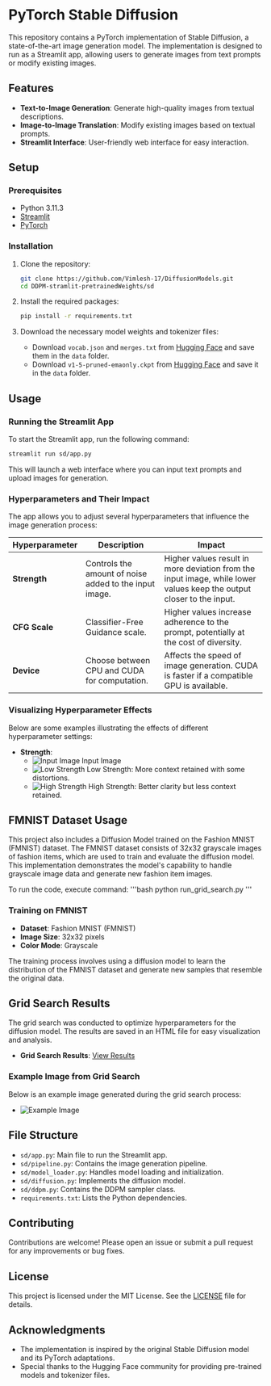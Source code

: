 # PyTorch Stable Diffusion

This repository contains a PyTorch implementation of Stable Diffusion, a state-of-the-art image generation model. The implementation is designed to run as a Streamlit app, allowing users to generate images from text prompts or modify existing images.

## Features

- **Text-to-Image Generation**: Generate high-quality images from textual descriptions.
- **Image-to-Image Translation**: Modify existing images based on textual prompts.
- **Streamlit Interface**: User-friendly web interface for easy interaction.

## Setup

### Prerequisites

- Python 3.11.3
- [Streamlit](https://streamlit.io/)
- [PyTorch](https://pytorch.org/)

### Installation

1. Clone the repository:

   ```bash
   git clone https://github.com/Vimlesh-17/DiffusionModels.git
   cd DDPM-stramlit-pretrainedWeights/sd

   ```

2. Install the required packages:

   ```bash
   pip install -r requirements.txt
   ```

3. Download the necessary model weights and tokenizer files:

   - Download `vocab.json` and `merges.txt` from [Hugging Face](https://huggingface.co/stable-diffusion-v1-5/stable-diffusion-v1-5/tree/main/tokenizer) and save them in the `data` folder.
   - Download `v1-5-pruned-emaonly.ckpt` from [Hugging Face](https://huggingface.co/stable-diffusion-v1-5/stable-diffusion-v1-5/tree/main) and save it in the `data` folder.

## Usage

### Running the Streamlit App

To start the Streamlit app, run the following command:

```bash
streamlit run sd/app.py
```

This will launch a web interface where you can input text prompts and upload images for generation.

### Hyperparameters and Their Impact

The app allows you to adjust several hyperparameters that influence the image generation process:

| Hyperparameter | Description | Impact |
|----------------|-------------|--------|
| **Strength**   | Controls the amount of noise added to the input image. | Higher values result in more deviation from the input image, while lower values keep the output closer to the input. |
| **CFG Scale**  | Classifier-Free Guidance scale. | Higher values increase adherence to the prompt, potentially at the cost of diversity. |
| **Device**     | Choose between CPU and CUDA for computation. | Affects the speed of image generation. CUDA is faster if a compatible GPU is available. |

### Visualizing Hyperparameter Effects

Below are some examples illustrating the effects of different hyperparameter settings:

- **Strength**: 
  - ![Input Image](DDPM-streamlit-pretrainedWeights/images/gojo.jpg) Input Image
  - ![Low Strength](DDPM-streamlit-pretrainedWeights/images/output2.jpg) Low Strength: More context retained with some distortions.
  - ![High Strength](DDPM-streamlit-pretrainedWeights/images/output1.jpg) High Strength: Better clarity but less context retained.

## FMNIST Dataset Usage

This project also includes a Diffusion Model trained on the Fashion MNIST (FMNIST) dataset. The FMNIST dataset consists of 32x32 grayscale images of fashion items, which are used to train and evaluate the diffusion model. This implementation demonstrates the model's capability to handle grayscale image data and generate new fashion item images.

To run the code, execute command:
   '''bash
   python run_grid_search.py
   '''

### Training on FMNIST

- **Dataset**: Fashion MNIST (FMNIST)
- **Image Size**: 32x32 pixels
- **Color Mode**: Grayscale

The training process involves using a diffusion model to learn the distribution of the FMNIST dataset and generate new samples that resemble the original data.

## Grid Search Results

The grid search was conducted to optimize hyperparameters for the diffusion model. The results are saved in an HTML file for easy visualization and analysis.

- **Grid Search Results**: [View Results](grid_search_results.html)

### Example Image from Grid Search

Below is an example image generated during the grid search process:

- ![Example Image](24.jpg)

## File Structure

- `sd/app.py`: Main file to run the Streamlit app.
- `sd/pipeline.py`: Contains the image generation pipeline.
- `sd/model_loader.py`: Handles model loading and initialization.
- `sd/diffusion.py`: Implements the diffusion model.
- `sd/ddpm.py`: Contains the DDPM sampler class.
- `requirements.txt`: Lists the Python dependencies.

## Contributing

Contributions are welcome! Please open an issue or submit a pull request for any improvements or bug fixes.

## License

This project is licensed under the MIT License. See the [LICENSE](LICENSE) file for details.

## Acknowledgments

- The implementation is inspired by the original Stable Diffusion model and its PyTorch adaptations.
- Special thanks to the Hugging Face community for providing pre-trained models and tokenizer files.
